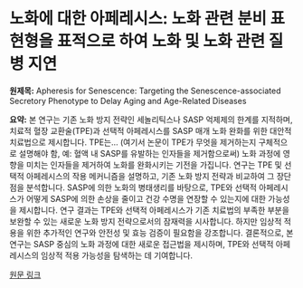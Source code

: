 # 노화에 대한 아페레시스: 노화 관련 분비 표현형을 표적으로 하여 노화 및 노화 관련 질병 지연

**원제목:** Apheresis for Senescence: Targeting the Senescence-associated Secretory Phenotype to Delay Aging and Age-Related Diseases

**요약:** 본 연구는 기존 노화 방지 전략인 세놀리틱스나 SASP 억제제의 한계를 지적하며, 치료적 혈장 교환술(TPE)과 선택적 아페레시스를 SASP 매개 노화 완화를 위한 대안적 치료법으로 제시합니다.  TPE는… (여기서 논문이 TPE가 무엇을 제거하는지 구체적으로 설명해야 함, 예: 혈액 내 SASP를 유발하는 인자들을 제거함으로써)  노화 과정에 영향을 미치는 인자들을 제거하여 노화를 완화시키는 기전을 가집니다.  연구는 TPE 및 선택적 아페레시스의 작용 메커니즘을 설명하고,  기존 노화 방지 전략과 비교하여 그 장단점을 분석합니다.  SASP에 의한 노화의 병태생리를 바탕으로,  TPE와 선택적 아페레시스가 어떻게  SASP에 의한 손상을 줄이고 건강 수명을 연장할 수 있는지에 대한 가능성을 제시합니다.  연구 결과는  TPE와 선택적 아페레시스가  기존 치료법의 부족한 부분을 보완할 수 있는  새로운 노화 방지 전략으로서의 잠재력을 시사합니다.  하지만  임상적 적용을 위한 추가적인 연구와  안전성 및 효능 검증이 필요함을 강조합니다.  결론적으로, 본 연구는  SASP 중심의 노화 과정에 대한 새로운 접근법을 제시하며, TPE와 선택적 아페레시스의  임상적 적용 가능성을 탐색하는 데 기여합니다.

[원문 링크](https://www.sciencedirect.com/science/article/pii/S1568163725001783)
